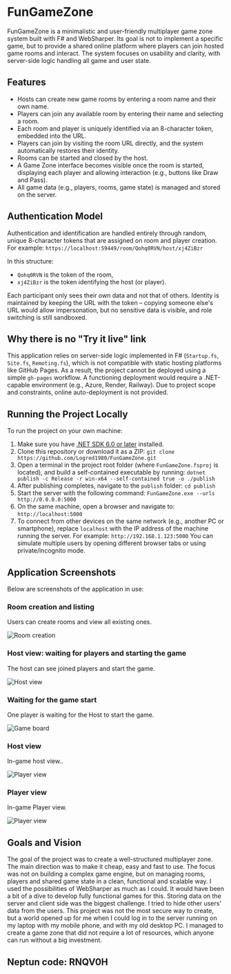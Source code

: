 # FunGameZone

FunGameZone is a minimalistic and user-friendly multiplayer game zone system built with F# and WebSharper.
Its goal is not to implement a specific game, but to provide a shared online platform where players can join hosted game rooms and interact.
The system focuses on usability and clarity, with server-side logic handling all game and user state.

## Features

- Hosts can create new game rooms by entering a room name and their own name.
- Players can join any available room by entering their name and selecting a room.
- Each room and player is uniquely identified via an 8-character token, embedded into the URL.
- Players can join by visiting the room URL directly, and the system automatically restores their identity.
- Rooms can be started and closed by the host.
- A Game Zone interface becomes visible once the room is started, displaying each player and allowing interaction (e.g., buttons like Draw and Pass).
- All game data (e.g., players, rooms, game state) is managed and stored on the server.

## Authentication Model

Authentication and identification are handled entirely through random, unique 8-character tokens that are assigned on room and player creation. For example:
``` https://localhost:59449/room/Qohq0RVN/host/xj4ZiBzr ```

In this structure:
- `Qohq0RVN` is the token of the room,
- `xj4ZiBzr` is the token identifying the host (or player).

Each participant only sees their own data and not that of others. Identity is maintained by keeping the URL with the token – copying someone else's URL would allow impersonation, but no sensitive data is visible, and role switching is still sandboxed.

## Why there is no "Try it live" link

This application relies on server-side logic implemented in F# (`Startup.fs`, `Site.fs`, `Remoting.fs`), which is not compatible with static hosting platforms like GitHub Pages. As a result, the project cannot be deployed using a simple `gh-pages` workflow. A functioning deployment would require a .NET-capable environment (e.g., Azure, Render, Railway). Due to project scope and constraints, online auto-deployment is not provided.

## Running the Project Locally
To run the project on your own machine:
1. Make sure you have [.NET SDK 6.0 or later](https://dotnet.microsoft.com/download) installed.
2. Clone this repository or download it as a ZIP:
   ``` git clone https://github.com/Logred1980/FunGameZone.git ```
3. Open a terminal in the project root folder (where `FunGameZone.fsproj` is located), and build a self-contained executable by running:
   ``` dotnet publish -c Release -r win-x64 --self-contained true -o ./publish ```
4. After publishing completes, navigate to the `publish` folder:
   ``` cd publish ```
5. Start the server with the following command:
   ``` FunGameZone.exe --urls http://0.0.0.0:5000 ```
6. On the same machine, open a browser and navigate to:
   ``` http://localhost:5000 ```
7. To connect from other devices on the same network (e.g., another PC or smartphone), replace `localhost` with the IP address of the machine running the server. For example:
   ``` http://192.168.1.123:5000 ```
You can simulate multiple users by opening different browser tabs or using private/incognito mode.

## Application Screenshots

Below are screenshots of the application in use:

### Room creation and listing
Users can create rooms and view all existing ones.

![Room creation](FunGameZone/ZonePage.png)

### Host view: waiting for players and starting the game
The host can see joined players and start the game.

![Host view](FunGameZone/HostInRoomPage.png)

### Waiting for the game start
One player is waiting for the Host to start the game.

![Game board](FunGameZone/PlayerWaiting.png)

### Host view
In-game host view..

![Player view](FunGameZone/HostInGame.png)

### Player view
In-game Player view.

![Player view](FunGameZone/PlayerInGame.png)

## Goals and Vision

The goal of the project was to create a well-structured multiplayer zone. The main direction was to make it cheap, easy and fast to use. The focus was not on building a complex game engine, but on managing rooms, players and shared game state in a clean, functional and scalable way. I used the possibilities of WebSharper as much as I could. It would have been a bit of a dive to develop fully functional games for this.
Storing data on the server and client side was the biggest challenge. I tried to hide other users' data from the users. This project was not the most secure way to create, but a world opened up for me when I could log in to the server running on my laptop with my mobile phone, and with my old desktop PC.
I managed to create a game zone that did not require a lot of resources, which anyone can run without a big investment.

## Neptun code: RNQV0H
